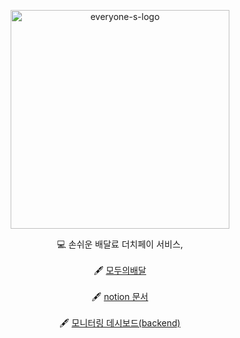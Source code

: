 <p align="center">
    <img src="https://user-images.githubusercontent.com/74768098/151696036-d307d0b3-e590-4f42-acc5-5d1052c6d4bf.png" alt="everyone-s-logo" width="350" height="350">
</p>
<div align="center">

  💻 손쉬운 배달료 더치페이 서비스, <br><br>
  🖋 [모두의배달](https://everyone-s-delivery.com)  <br>  <br>
  🖋 [notion 문서](https://www.notion.so/30c3b978485a47ed97b49939e8d044c4) <br>  <br>
  🖋 [모니터링 데시보드(backend)](http://15.165.151.207:3000/dashboards)  <br>  <br>
</div>
